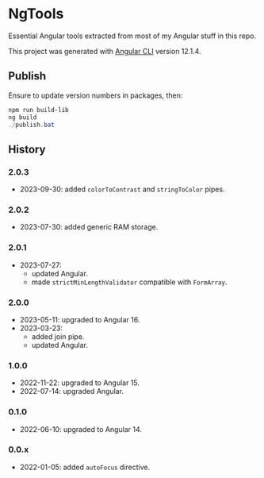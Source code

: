# NgTools

Essential Angular tools extracted from most of my Angular stuff in this repo.

This project was generated with [Angular CLI](https://github.com/angular/angular-cli) version 12.1.4.

## Publish

Ensure to update version numbers in packages, then:

```ps1
npm run build-lib
ng build
./publish.bat
```

## History

### 2.0.3

- 2023-09-30: added `colorToContrast` and `stringToColor` pipes.

### 2.0.2

- 2023-07-30: added generic RAM storage.

### 2.0.1

- 2023-07-27:
  - updated Angular.
  - made `strictMinLengthValidator` compatible with `FormArray`.

### 2.0.0

- 2023-05-11: upgraded to Angular 16.
- 2023-03-23:
  - added join pipe.
  - updated Angular.

### 1.0.0

- 2022-11-22: upgraded to Angular 15.
- 2022-07-14: upgraded Angular.

### 0.1.0

- 2022-06-10: upgraded to Angular 14.

### 0.0.x

- 2022-01-05: added `autoFocus` directive.
